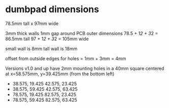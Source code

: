 # dumbpad dimensions

78.5mm tall x 97mm wide

3mm thick walls
1mm gap around PCB
outer dimensions
    78.5 + 1*2 + 3*2 = 86.5mm tall
    97 + 1*2 + 3*2 = 105mm wide

small wall is 8mm
tall wall is 18mm

offset from outside edges for holes = 1mm + 3mm = 4mm

Versions v1.0 and up have 2mm mounting holes in a 40mm square centered at x=58.575mm, y=39.425mm (from the bottom left)

- 38.575, 19.425      42.575, 23.425
- 38.575, 59.425      42.575, 63.425
- 78.575, 19.425      82.575, 23.425
- 78.575, 59.425      82.575, 63.425
